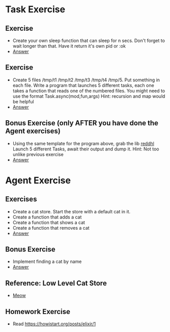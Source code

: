 # Task Exercise
## Exercise
* Create your own sleep function that can sleep for n secs. Don't forget to wait longer than that.
  Have it return it's own pid or :ok
* [Answer](https://gist.github.com/MonkeyIsNull/7deb099da777178068e0)

## Exercise
* Create 5 files /tmp/t1 /tmp/t2 /tmp/t3 /tmp/t4 /tmp/5. Put something in each file.
  Write a program that launches 5 different tasks, each one takes a function that reads
  one of the numbered files. You might need to use the format Task.async(mod,fun,args)
  Hint: recursion and map would be helpful
* [Answer](https://gist.github.com/MonkeyIsNull/3cb5afcb8cfe00c63f5c)

## Bonus Exercise (only AFTER you have done the Agent exercises)
* Using the same template for the program above, grab the lib [reddhl](https://hex.pm/packages/reddhl) 
  Launch 5 different Tasks, await their output and dump it. 
  Hint: Not too unlike previous exercise
*  [Answer](https://gist.github.com/MonkeyIsNull/13aec9eac86489db15f2)

# Agent Exercise
## Exercises
* Create a cat store. Start the store with a default cat in it.
* Create a function that adds a cat
* Create a function that shows a cat
* Create a function that removes a cat
* [Answer](https://gist.github.com/MonkeyIsNull/d70bf3cc15cfea961e2a)

## Bonus Exercise
* Implement finding a cat by name
* [Answer](https://gist.github.com/MonkeyIsNull/afd0c270da25a31c822f65646cdfc1e3)

## Reference: Low Level Cat Store
* [Meow](https://gist.github.com/MonkeyIsNull/a5b97b52117a97ca5742)

## Homework Exercise 
* Read https://howistart.org/posts/elixir/1
 
